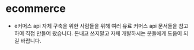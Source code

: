 # ecommerce

- e커머스 api 자체 구축을 위한 사람들을 위해 여러 유료 커머스 api 문서들을 참고 하여 직접 만들어 봤습니다. 돈내고 쓰지말고 자체 개발하시는 분들에게 도움이 되길 바랍니다.

